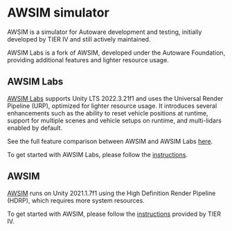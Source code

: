 # AWSIM simulator

AWSIM is a simulator for Autoware development and testing, initially developed by TIER IV and still actively maintained.

AWSIM Labs is a fork of AWSIM, developed under the Autoware Foundation, providing additional features and lighter resource usage.

## AWSIM Labs

[AWSIM Labs](https://github.com/autowarefoundation/AWSIM) supports Unity LTS 2022.3.21f1 and uses the Universal Render Pipeline (URP), optimized for lighter resource usage. It introduces several enhancements such as the ability to reset vehicle positions at runtime, support for multiple scenes and vehicle setups on runtime, and multi-lidars enabled by default.

See the full feature comparison between AWSIM and AWSIM Labs [here](https://autowarefoundation.github.io/AWSIM/main/#feature-differences-from-the-tier-ivawsim).

To get started with AWSIM Labs, please follow the [instructions](https://autowarefoundation.github.io/AWSIM/main/GettingStarted/QuickStartDemo/).

## AWSIM

[AWSIM](https://github.com/tier4/AWSIM) runs on Unity 2021.1.7f1 using the High Definition Render Pipeline (HDRP), which requires more system resources.

To get started with AWSIM, please follow the [instructions](https://tier4.github.io/AWSIM/GettingStarted/QuickStartDemo/) provided by TIER IV.
